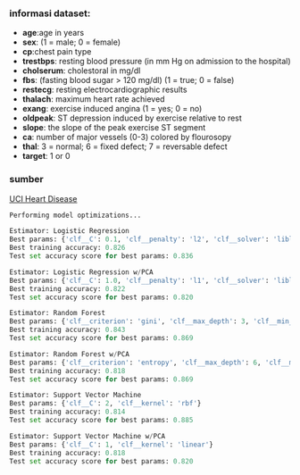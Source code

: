### informasi dataset: 
* **age**:age in years   
* **sex**: (1 = male; 0 = female)   
* **cp**:chest pain type   
* **trestbps**: resting blood pressure (in mm Hg on admission to the hospital)
* **cholserum**: cholestoral in mg/dl   
* **fbs**: (fasting blood sugar > 120 mg/dl) (1 = true; 0 = false)   
* **restecg**: resting electrocardiographic results   
* **thalach**: maximum heart rate achieved   
* **exang**: exercise induced angina (1 = yes; 0 = no)   
* **oldpeak**: ST depression induced by exercise relative to rest   
* **slope**: the slope of the peak exercise ST segment   
* **ca**: number of major vessels (0-3) colored by flourosopy   
* **thal**: 3 = normal; 6 = fixed defect; 7 = reversable defect   
* **target**: 1 or 0   

### sumber
[UCI Heart Disease](https://www.kaggle.com/ronitf/heart-disease-uci)

```python
Performing model optimizations...

Estimator: Logistic Regression
Best params: {'clf__C': 0.1, 'clf__penalty': 'l2', 'clf__solver': 'liblinear'}
Best training accuracy: 0.826
Test set accuracy score for best params: 0.836

Estimator: Logistic Regression w/PCA
Best params: {'clf__C': 1.0, 'clf__penalty': 'l1', 'clf__solver': 'liblinear'}
Best training accuracy: 0.822
Test set accuracy score for best params: 0.820

Estimator: Random Forest
Best params: {'clf__criterion': 'gini', 'clf__max_depth': 3, 'clf__min_samples_leaf': 8, 'clf__min_samples_split': 2}
Best training accuracy: 0.843
Test set accuracy score for best params: 0.869

Estimator: Random Forest w/PCA
Best params: {'clf__criterion': 'entropy', 'clf__max_depth': 6, 'clf__min_samples_leaf': 10, 'clf__min_samples_split': 2}
Best training accuracy: 0.818
Test set accuracy score for best params: 0.869

Estimator: Support Vector Machine
Best params: {'clf__C': 2, 'clf__kernel': 'rbf'}
Best training accuracy: 0.814
Test set accuracy score for best params: 0.885

Estimator: Support Vector Machine w/PCA
Best params: {'clf__C': 1, 'clf__kernel': 'linear'}
Best training accuracy: 0.818
Test set accuracy score for best params: 0.820
```
